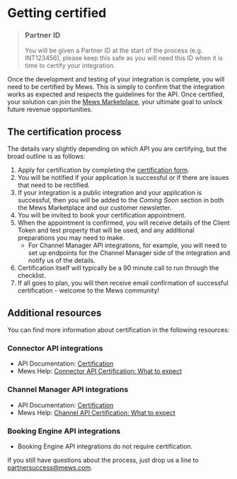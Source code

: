 # Getting certified

> ### Partner ID
> You will be given a Partner ID at the start of the process (e.g. INT123456), please keep this safe as you will need this ID when it is time to certify your integration.

Once the development and testing of your integration is complete, you will need to be certified by Mews. This is simply to confirm that the integration works as expected and respects the guidelines for the API.
Once certified, your solution can join the [Mews Marketplace](../mews-marketplace/README.md), your ultimate goal to unlock future revenue opportunities.

## The certification process

The details vary slightly depending on which API you are certifying, but the broad outline is as follows:

1. Apply for certification by completing the [certification form](https://mews.typeform.com/to/ehTUz7).
2. You will be notified if your application is successful or if there are issues that need to be rectified.
3. If your integration is a public integration and your application is successful, then you will be added to the _Coming Soon_ section in both the Mews Marketplace and our customer newsletter.
4. You will be invited to book your certification appointment.
5. When the appointment is confirmed, you will receive details of the Client Token and test property that will be used, and any additional preparations you may need to make.
    * For Channel Manager API integrations, for example, you will need to set up endpoints for the Channel Manager side of the integration and notify us of the details.
6. Certification itself will typically be a 90 minute call to run through the checklist.
7. If all goes to plan, you will then receive email confirmation of successful certification - welcome to the Mews community!

## Additional resources

You can find more information about certification in the following resources:

### Connector API integrations

* API Documentation: [Certification](https://mews-systems.gitbook.io/connector-api/guidelines/certification)
* Mews Help: [Connector API Certification: What to expect](https://help.mews.com/s/article/connector-api-certification-what-to-expect?language=en_US)

### Channel Manager API integrations

* API Documentation: [Certification](https://mews-systems.gitbook.io/channel-manager-api/certification)
* Mews Help: [Channel API Certification: What to expect](https://help.mews.com/s/article/channel-api-certification-what-to-expect?language=en_US)

### Booking Engine API integrations

* Booking Engine API integrations do not require certification.

If you still have questions about the process, just drop us a line to [partnersuccess@mews.com](mailto:partnersuccess@mews.com).
